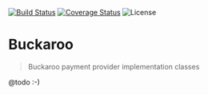 [![Build Status](https://api.travis-ci.org/Soneritics/BuckarooJSON.svg?branch=master)](https://travis-ci.org/Soneritics/BuckarooJSON)
[![Coverage Status](https://coveralls.io/repos/Soneritics/BuckarooJSON/badge.svg?branch=master)](https://coveralls.io/r/Soneritics/BuckarooJSON?branch=master)
![License](http://img.shields.io/badge/license-MIT-green.svg)

# Buckaroo
> Buckaroo payment provider implementation classes

@todo :-)

